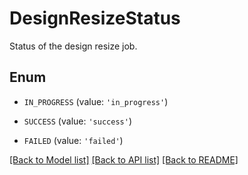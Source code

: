 # DesignResizeStatus

Status of the design resize job.

## Enum

* `IN_PROGRESS` (value: `'in_progress'`)

* `SUCCESS` (value: `'success'`)

* `FAILED` (value: `'failed'`)

[[Back to Model list]](../README.md#documentation-for-models) [[Back to API list]](../README.md#documentation-for-api-endpoints) [[Back to README]](../README.md)


